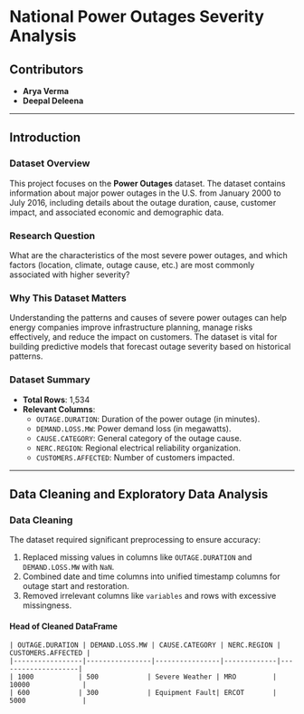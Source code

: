 # National Power Outages Severity Analysis

## Contributors
- **Arya Verma**
- **Deepal Deleena**

---

## Introduction

### Dataset Overview
This project focuses on the **Power Outages** dataset. The dataset contains information about major power outages in the U.S. from January 2000 to July 2016, including details about the outage duration, cause, customer impact, and associated economic and demographic data.

### Research Question
What are the characteristics of the most severe power outages, and which factors (location, climate, outage cause, etc.) are most commonly associated with higher severity?

### Why This Dataset Matters
Understanding the patterns and causes of severe power outages can help energy companies improve infrastructure planning, manage risks effectively, and reduce the impact on customers. The dataset is vital for building predictive models that forecast outage severity based on historical patterns.

### Dataset Summary
- **Total Rows**: 1,534  
- **Relevant Columns**:  
  - `OUTAGE.DURATION`: Duration of the power outage (in minutes).  
  - `DEMAND.LOSS.MW`: Power demand loss (in megawatts).  
  - `CAUSE.CATEGORY`: General category of the outage cause.  
  - `NERC.REGION`: Regional electrical reliability organization.  
  - `CUSTOMERS.AFFECTED`: Number of customers impacted.  

---

## Data Cleaning and Exploratory Data Analysis

### Data Cleaning
The dataset required significant preprocessing to ensure accuracy:
1. Replaced missing values in columns like `OUTAGE.DURATION` and `DEMAND.LOSS.MW` with `NaN`.
2. Combined date and time columns into unified timestamp columns for outage start and restoration.
3. Removed irrelevant columns like `variables` and rows with excessive missingness.

#### Head of Cleaned DataFrame
```plaintext
| OUTAGE.DURATION | DEMAND.LOSS.MW | CAUSE.CATEGORY | NERC.REGION | CUSTOMERS.AFFECTED |
|-----------------|----------------|----------------|-------------|--------------------|
| 1000           | 500            | Severe Weather | MRO         | 10000             |
| 600            | 300            | Equipment Fault| ERCOT       | 5000              |
